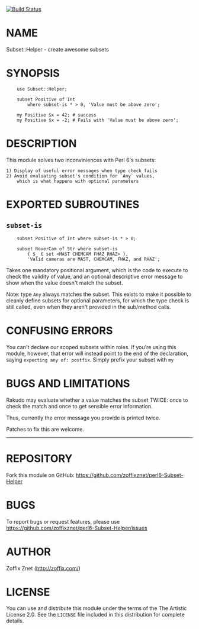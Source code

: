 [![Build Status](https://travis-ci.org/zoffixznet/perl6-Subset-Helper.svg)](https://travis-ci.org/zoffixznet/perl6-Subset-Helper)

# NAME

Subset::Helper - create awesome subsets

# SYNOPSIS

```perl6
    use Subset::Helper;

    subset Positive of Int
        where subset-is * > 0, 'Value must be above zero';

    my Positive $x = 42; # success
    my Positive $x = -2; # Fails with 'Value must be above zero';
```

# DESCRIPTION

This module solves two inconviniences with Perl 6's subsets:

    1) Display of useful error messages when type check fails
    2) Avoid evaluating subset's condition for `Any` values,
        which is what happens with optional parameters

# EXPORTED SUBROUTINES

## `subset-is`

```perl6
    subset Positive of Int where subset-is * > 0;

    subset RoverCam of Str where subset-is
        { $_ ∈ set <MAST CHEMCAM FHAZ RHAZ> },
        'Valid cameras are MAST, CHEMCAM, FHAZ, and RHAZ';
```

Takes one mandatory positional argument, which is the
code to execute to check the validity of value, and an
optional descriptive error message to show when the value
doesn't match the subset.

Note: type `Any` always matches the subset. This exists to
make it possible to cleanly define subsets for optional
parameters, for which the type check is still called, even
when they aren't provided in the sub/method calls.

# CONFUSING ERRORS

You can't declare our scoped subsets within roles. If you're
using this module, however, that error will instead point
to the end of the declaration, saying `expecting any of: postfix`.
Simply prefix your subset with `my`

# BUGS AND LIMITATIONS

Rakudo may evaluate whether a value matches the subset TWICE:
once to check the match and once to get sensible error information.

Thus, currently the error message you provide is printed twice.

Patches to fix this are welcome.

----

# REPOSITORY

Fork this module on GitHub:
https://github.com/zoffixznet/perl6-Subset-Helper

# BUGS

To report bugs or request features, please use
https://github.com/zoffixznet/perl6-Subset-Helper/issues

# AUTHOR

Zoffix Znet (http://zoffix.com/)

# LICENSE

You can use and distribute this module under the terms of the
The Artistic License 2.0. See the `LICENSE` file included in this
distribution for complete details.
